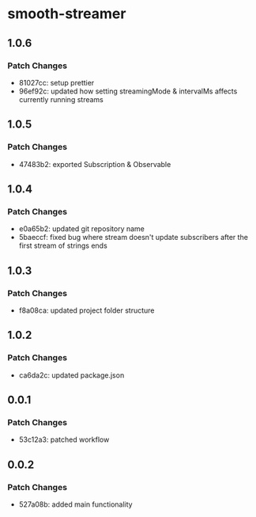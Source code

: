 # smooth-streamer

## 1.0.6

### Patch Changes

- 81027cc: setup prettier
- 96ef92c: updated how setting streamingMode & intervalMs affects currently running streams

## 1.0.5

### Patch Changes

- 47483b2: exported Subscription & Observable

## 1.0.4

### Patch Changes

- e0a65b2: updated git repository name
- 5baeccf: fixed bug where stream doesn't update subscribers after the first stream of strings ends

## 1.0.3

### Patch Changes

- f8a08ca: updated project folder structure

## 1.0.2

### Patch Changes

- ca6da2c: updated package.json

## 0.0.1

### Patch Changes

- 53c12a3: patched workflow

## 0.0.2

### Patch Changes

- 527a08b: added main functionality
